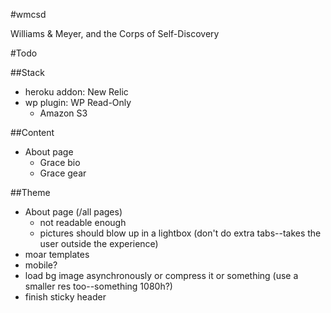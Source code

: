 #wmcsd

Williams &amp; Meyer, and the Corps of Self-Discovery

#Todo

##Stack

- heroku addon: New Relic
- wp plugin: WP Read-Only
    - Amazon S3

##Content

- About page
    - Grace bio
    - Grace gear
    
##Theme

- About page (/all pages)
    - not readable enough
    - pictures should blow up in a lightbox (don't do extra tabs--takes the user outside the experience)
- moar templates
- mobile?
- load bg image asynchronously or compress it or something (use a smaller res too--something 1080h?)
- finish sticky header
